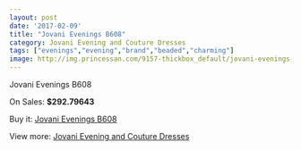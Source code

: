 ```yaml
---
layout: post
date: '2017-02-09'
title: "Jovani Evenings B608"
category: Jovani Evening and Couture Dresses
tags: ["evenings","evening","brand","beaded","charming"]
image: http://img.princessan.com/9157-thickbox_default/jovani-evenings-b608.jpg
---
```

Jovani Evenings B608

On Sales: **$292.79643**
<a href="https://www.princessan.com/en/jovani-evening-and-couture-dresses/4018-jovani-evenings-b608.html"><amp-img layout="responsive" width="600" height="600" src="//img.princessan.com/9157-thickbox_default/jovani-evenings-b608.jpg" alt="Jovani Evenings B608 0" /></a>
<a href="https://www.princessan.com/en/jovani-evening-and-couture-dresses/4018-jovani-evenings-b608.html"><amp-img layout="responsive" width="600" height="600" src="//img.princessan.com/9159-thickbox_default/jovani-evenings-b608.jpg" alt="Jovani Evenings B608 1" /></a>
<a href="https://www.princessan.com/en/jovani-evening-and-couture-dresses/4018-jovani-evenings-b608.html"><amp-img layout="responsive" width="600" height="600" src="//img.princessan.com/9158-thickbox_default/jovani-evenings-b608.jpg" alt="Jovani Evenings B608 2" /></a>

Buy it: [Jovani Evenings B608](https://www.princessan.com/en/jovani-evening-and-couture-dresses/4018-jovani-evenings-b608.html "Jovani Evenings B608")

View more: [Jovani Evening and Couture Dresses](https://www.princessan.com/en/27-jovani-evening-and-couture-dresses "Jovani Evening and Couture Dresses")